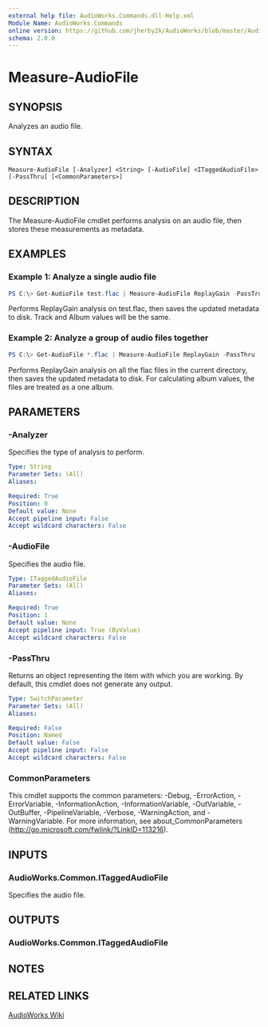 ```yaml
---
external help file: AudioWorks.Commands.dll-Help.xml
Module Name: AudioWorks.Commands
online version: https://github.com/jherby2k/AudioWorks/blob/master/AudioWorks/src/AudioWorks.Commands/docs/Measure-AudioFile.md
schema: 2.0.0
---
```


# Measure-AudioFile

## SYNOPSIS
Analyzes an audio file.

## SYNTAX

```
Measure-AudioFile [-Analyzer] <String> [-AudioFile] <ITaggedAudioFile> [-PassThru] [<CommonParameters>]
```

## DESCRIPTION
The Measure-AudioFile cmdlet performs analysis on an audio file, then stores these measurements as metadata.

## EXAMPLES

### Example 1: Analyze a single audio file
```powershell
PS C:\> Get-AudioFile test.flac | Measure-AudioFile ReplayGain -PassTrue | Save-AudioMetadata
```

Performs ReplayGain analysis on test.flac, then saves the updated metadata to disk. Track and Album values will be the same.

### Example 2: Analyze a group of audio files together
```powershell
PS C:\> Get-AudioFile *.flac | Measure-AudioFile ReplayGain -PassThru | Save-AudioMetadata
```

Performs ReplayGain analysis on all the flac files in the current directory, then saves the updated metadata to disk. For calculating album values, the files are treated as a one album.

## PARAMETERS

### -Analyzer
Specifies the type of analysis to perform.

```yaml
Type: String
Parameter Sets: (All)
Aliases:

Required: True
Position: 0
Default value: None
Accept pipeline input: False
Accept wildcard characters: False
```

### -AudioFile
Specifies the audio file.

```yaml
Type: ITaggedAudioFile
Parameter Sets: (All)
Aliases:

Required: True
Position: 1
Default value: None
Accept pipeline input: True (ByValue)
Accept wildcard characters: False
```

### -PassThru
Returns an object representing the item with which you are working.
By default, this cmdlet does not generate any output.

```yaml
Type: SwitchParameter
Parameter Sets: (All)
Aliases:

Required: False
Position: Named
Default value: False
Accept pipeline input: False
Accept wildcard characters: False
```

### CommonParameters
This cmdlet supports the common parameters: -Debug, -ErrorAction, -ErrorVariable, -InformationAction, -InformationVariable, -OutVariable, -OutBuffer, -PipelineVariable, -Verbose, -WarningAction, and -WarningVariable.
For more information, see about_CommonParameters (http://go.microsoft.com/fwlink/?LinkID=113216).

## INPUTS

### AudioWorks.Common.ITaggedAudioFile
Specifies the audio file.

## OUTPUTS

### AudioWorks.Common.ITaggedAudioFile
## NOTES

## RELATED LINKS
[AudioWorks Wiki](https://github.com/jherby2k/AudioWorks/wiki)
